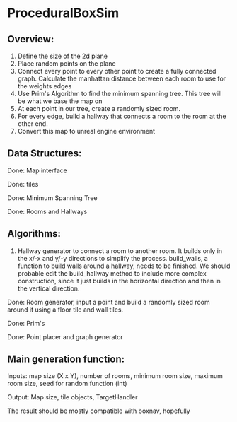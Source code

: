 # ProceduralBoxSim

## Overview:

1. Define the size of the 2d plane
2. Place random points on the plane
3. Connect every point to every other point to create a fully connected graph. Calculate the manhattan distance between each room to use for the weights edges
4. Use Prim's Algorithm to find the minimum spanning tree. This tree will be what we base the map on
5. At each point in our tree, create a randomly sized room.
6. For every edge, build a hallway that connects a room to the room at the other end.
7. Convert this map to unreal engine environment

## Data Structures:
Done: Map interface

Done: tiles

Done: Minimum Spanning Tree

Done: Rooms and Hallways



## Algorithms:

1. Hallway generator to connect a room to another room. It builds only in the x/-x and y/-y directions to simplify the process. build_walls, a function to build walls around a hallway, needs to be finished. We should probable edit the build_hallway method to include more complex construction, since it just builds in the horizontal direction and then in the vertical direction.

Done: Room generator, input a point and build a randomly sized room around it using a floor tile and wall tiles.

Done: Prim's

Done: Point placer and graph generator

## Main generation function:
Inputs: map size (X x Y), number of rooms, minimum room size, maximum room size, seed for random function (int)

Output: Map size, tile objects, TargetHandler




The result should be mostly compatible with boxnav, hopefully
